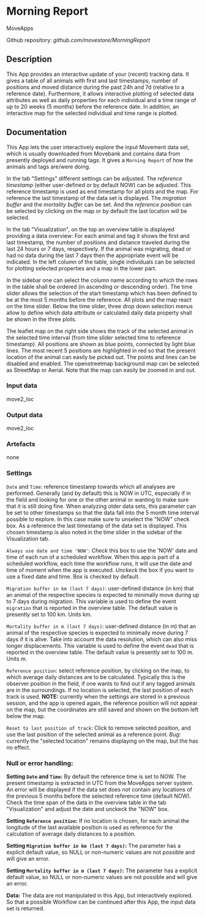 # Morning Report
MoveApps

Github repository: *github.com/movestore/MorningReport*

## Description
This App provides an interactive update of your (recent) tracking data. It gives a table of all animals with first and last timestamps, number of positions and moved distance during the past 24h and 7d (relative to a reference date). Furthermore, it allows interactive plotting of selected data attributes as well as daily properties for each individual and a time range of up to 20 weeks (5 months) before the reference date. In addition, an interactive map for the selected individual and time range is plotted. 

## Documentation
This App lets the user interactively explore the input Movement data set, which is usually downloaded from Movebank and contains data from presently deployed and running tags. It gives a `Morning Report` of how the animals and tags are/were doing.

In the tab "Settings" different settings can be adjusted. The *reference timestamp* (either user-defined or by default NOW) can be adjusted. This reference timestamp is used as end timestamp for all plots and the map. For reference the last timestamp of the data set is displayed. The *migration buffer* and the *mortality buffer* can be set. And the *reference position* can be selected by clicking on the map or by default the last location will be selected.

In the tab "Visualization", on the top an overview table is displayed providing a data overview: For each animal and tag it shows the first and last timestamp, the number of positions and distance traveled during the last 24 hours or 7 days, respectively. If the animal was migrating, dead or had no data during the last 7 days then the appropriate event will be indicated. In the left column of the table, single individuals can be selected for plotting selected properties and a map in the lower part.

In the sidebar one can select the column name according to which the rows in the table shall be ordered (in ascending or descending order). The time slider allows the selection of the start timestamp which has been defined to be at the most 5 months before the reference. All plots and the map react on the time slider. 
Below the time slider, three drop down selection menus allow to define which data attribute or calculated daily data property shall be shown in the three plots.

The leaflet map on the right side shows the track of the selected animal in the selected time interval (from time slider selected time to reference timestamp). All positions are shown as blue points, connected by light blue lines. The most recent 5 positions are highlighted in red so that the present location of the animal can easily be picked out. The points and lines can be disabled and enabled. The openstreetmap background map can be selected as StreetMap or Aerial. Note that the map can easily be zoomed in and out.


### Input data
move2_loc

### Output data
move2_loc

### Artefacts
none

### Settings
`Date` and `Time`: reference timestamp towards which all analyses are performed. Generally (and by default) this is NOW in UTC, especially if in the field and looking for one or the other animal or wanting to make sure that it is still doing fine. When analyzing older data sets, this parameter can be set to other timestamps so that the data fall into the 5 month time interval possible to explore. In this case make sure to unselect the "NOW" check box. As a reference the last timestamp of the data set is displayed. This chosen timestamp is also noted in the time slider in the sidebar of the Visualization tab.

`Always use date and time 'NOW'`: *Check* this box to use the 'NOW' date and time of each run of a scheduled workflow. When this app is part of a scheduled workflow, each time the workflow runs, it will use the date and time of moment when the app is executed. *Unckeck* the box if you want to use a fixed date and time. Box is checked by default.

`Migration buffer in km (last 7 days)`: user-defined distance (in km) that an animal of the respective species is expected to minimally move during up to 7 days during migration. This variable is used to define the event `migration` that is reported in the overview table. The default value is presently set to 100 km. Units km.

`Mortality buffer in m (last 7 days)`: user-defined distance (in m) that an animal of the respective species is expected to minimally move during 7 days if it is alive. Take into account the data resolution, which can also miss longer displacements. This variable is used to define the event `dead` that is reported in the overview table. The default value is presently set to 100 m. Units m.

`Reference position`: select reference position, by clicking on the map, to which average daily distances are to be calculated. Typically this is the observer position in the field, if one wants to find out if any tagged animals are in the surroundings. If no location is selected, the last position of each track is used. 
**NOTE:** currently when the settings are stored in a previous session, and the app is opened again, the reference position will not appear on the map, but the coordinates are still saved and shown on the bottom left below the map.

`Reset to last position of track`: Click to remove selected position, and use the last position of the selected animal as a reference point. *Bug*: currently the "selected location" remains displaying on the map, but the has no effect.


### Null or error handling:
**Setting `Date` and `Time`:** By default the reference time is set to NOW. The present timestamp is extracted in UTC from the MoveApps server system. An error will be displayed if the data set does not contain any locations of the previous 5 months before the selected reference time (default NOW). Check the time span of the data in the overview table in the tab "Visualization" and adjust the date and unckeck the "NOW" box.

**Setting `Reference position`:** If no location is chosen, for each animal the longitude of the last available position is used as reference for the calculation of average daily distances to a position.

**Setting `Migration buffer in km (last 7 days)`:** The parameter has a explicit default value, so NULL or non-numeric values are not possible and will give an error.

**Setting `Mortality buffer in m (last 7 days)`:** The parameter has a explicit default value, so NULL or non-numeric values are not possible and will give an error.

**Data:** The data are not manipulated in this App, but interactively explored. So that a possible Workflow can be continued after this App, the input data set is returned.

